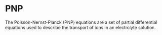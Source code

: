 # PNP
The Poisson-Nernst-Planck (PNP) equations are a set of partial differential equations used to describe the transport of ions in an electrolyte solution.
